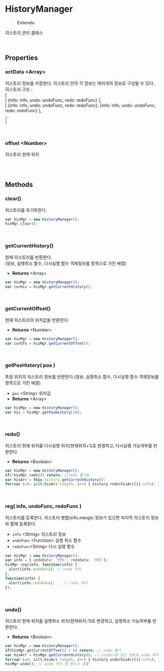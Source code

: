 # HistoryManager
> **Extends**: 

히스토리 관리 클래스

<br/>

## Properties


### actData \<Array>

히스토리 정보를 저장한다. 히스토리 안의 각 정보는 여러개의 정보로 구성될 수 있다.<br/>
히스토리 구조 :<br/>[<br/>
[ {info: info, undo: undoFunc, redo: redoFunc} ],<br/>
[ {info: info, undo: undoFunc, redo: redoFunc}, {info: info, undo: undoFunc, redo: redoFunc} ],<br/>...<br/>]

<br/>

### offset \<Number>

히스토리 현재 위치

<br/>
<br/>

## Methods

### clear()

히스토리를 초기화한다.

```js
var hisMgr = new HistoryManager();
hisMgr.clear();
```

<br/>

### getCurrentHistory()

현재 히스토리를 반환한다.</br>
(정보, 실행취소 함수, 다시실행 함수 객체정보를 항목으로 가진 배열)

* **Returns** \<Array>

```js
var hisMgr = new HistoryManager();
var curHis = hisMgr.getCurrentHistory();
```

<br/>

### getCurrentOffset()

현재 히스토리의 위치값을 반환한다.

* **Returns** \<Number>

```js
var hisMgr = new HistoryManager();
var curOfs = hisMgr.getCurrentOffset();
```

<br/>

### getPosHistory( pos )

특정 위치의 히스토리 정보를 반환한다.(정보, 실행취소 함수, 다시실행 함수 객체정보를 항목으로 가진 배열)

* `pos` \<String> 위치값
* **Returns** \<Array>

```js
var hisMgr = new HistoryManager();
var his = hisMgr.getPosHistory(10);
```

<br/>

### redo()

히스토리 현재 위치를 다시실행 위치(현재위치+1)로 변경하고, 다시실행 가능여부를 반환한다.

* **Returns** \<Boolean>

```js
var hisMgr = new HistoryManager();
if(!hisMgr.redo()) return; //redo 불가능
var hisArr = this.history.getCurrentHistory();
for(var i=0; i&lt;hisArr.length; i++) { history.redo(hisArr[i].info); }
```

<br/>

### reg( info, undoFunc, redoFunc )

히스토리를 등록한다. 히스토리 병합(info.merge) 정보가 있으면 마지막 히스토리 정보와 함께 등록된다.

* `info` \<String> 히스토리 정보
* `undoFunc` \<Function> 실행 취소 함수
* `redoFunc`\<String> 다시 실행 함수
 
```js
var hisMgr = new HistoryManager();
var info = { undoData: '언두', redoData: '리두'};
hisMgr.reg(info, function(info) {
　alert(info.undoData); // undo 처리 
},
function(info) {
　alert(info.redoData);    // redo 처리
});
```

<br/>

### undo()

히스토리 현재 위치를 실행취소 위치(현재위치-1)로 변경하고, 실행취소 가능여부를 반환한다.

* **Returns** \<Boolean>

```js
var hisMgr = new HistoryManager();
if(hisMgr.getCurrentOffset() < 0) return; // undo 불가
var hisArr = hisMgr.getCurrentHistory(); // curHis에 있는 정보로 undo 처리
for(var i=0; i&lt;hisArr.length; i++) { history.undo(hisArr[i].info); }
hisMgr.undo(); // undo 처리 후 반드시 호출
```

<br/>
<br/>
